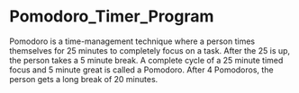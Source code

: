 # Pomodoro_Timer_Program
Pomodoro is a time-management technique where a person times themselves for 25 minutes to completely focus on a task.  After the 25 is up, the person takes a 5 minute break. A complete cycle of a 25 minute timed focus and 5 minute great is called a Pomodoro. After 4 Pomodoros, the person gets a long break of 20 minutes.
